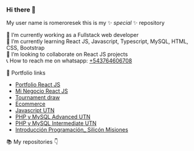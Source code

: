 ### Hi there 👋


My user name is romeroresek this is my ✨ _special_ ✨ repository<br>

🔭 I’m currently working as a Fullstack web developer<br>
🌱 I’m currently learning React JS, Javascript, Typescript, MySQL, HTML, CSS, Bootstrap<br>
👯 I’m looking to collaborate on React JS projects<br>
📞 How to reach me on whatsapp: [+543764606708](https://wa.me/543764606708)<br>

💼 Portfolio links<br>

- [Portfolio React JS](http://portafolio.portafolio.ar)
- [Mi Negocio React JS](http://minegocio.portafolio.ar)
- [Tournament draw](http://torneito.com.ar)<br>
- [Ecommerce](http://portafolio.ar/ecommerce_utn/)<br>
- [Javascript UTN](http://portafolio.ar/javascript_utn/)<br>
- [PHP y MySQL Advanced UTN](http://portafolio.ar/php_avanzado_utn/)<br>
- [PHP y MySQL Intermediate UTN](http://portafolio.ar/php_intermedio_utn/)<br>
- [Introducción Programación_ Silicón Misiones](http://portafolio.ar/intro_siliconMisiones/)<br>

📚 My repositories 👇
